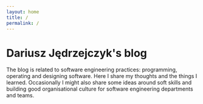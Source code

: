 ```yaml
---
layout: home
title: /
permalink: /
---
```


# Dariusz Jędrzejczyk's blog

The blog is related to software engineering practices: programming, operating and designing software. Here I share my thoughts and the things I learned. Occasionally I might also share some ideas around soft skills and building good organisational culture for software engineering departments and teams.
